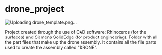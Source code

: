 # drone_project

![Uploading drone_template.png…]()


Project created through the use of CAD software: Rhinoceros (for the surfaces) and Siemens SolidEdge (for product engineering). Folder with all the part files that make up the drone assembly.
It contains all the file parts used to create the assembly called "DRONE".

